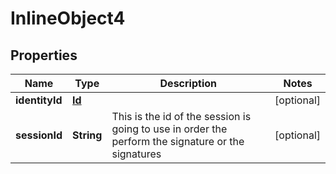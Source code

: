 

# InlineObject4

## Properties

Name | Type | Description | Notes
------------ | ------------- | ------------- | -------------
**identityId** | [**Id**](Id.md) |  |  [optional]
**sessionId** | **String** | This is the id of the session is going to use in order the perform the signature or the signatures |  [optional]




